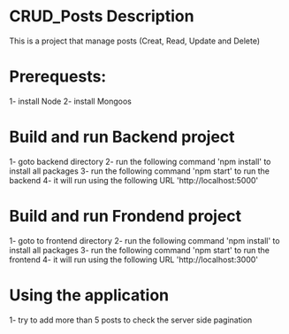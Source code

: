 # CRUD_Posts Description
This is a project that manage posts (Creat, Read, Update and Delete)

# Prerequests:
1- install Node
2- install Mongoos

# Build and run Backend project
1- goto backend directory
2- run the following command 'npm install' to install all packages
3- run the following command 'npm start' to run the backend
4- it will run using the following URL 'http://localhost:5000'

# Build and run Frondend project
1- goto to frontend directory
2- run the following command 'npm install' to install all packages
3- run the following command 'npm start' to run the frontend
4- it will run using the following URL 'http://localhost:3000'

# Using the application
1- try to add more than 5 posts to check the server side pagination
